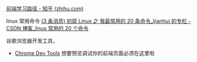 [前端学习路径 - 知乎 (zhihu.com)](https://zhuanlan.zhihu.com/p/21935921)

linux 常用命令
[(3 条消息) 初窥 Linux 之 我最常用的 20 条命令_ljianhui 的专栏 - CSDN 博客_linux 常用的 20 个命令](https://blog.csdn.net/ljianhui/article/details/11100625)

谷歌浏览器开发工具，
-   [Chrome Dev Tools](http://wiki.jikexueyuan.com/project/chrome-devtools/overview.html) 想要预览调试你的前端页面必须在这里啦